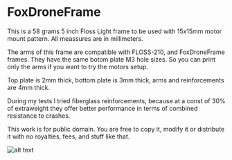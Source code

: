 # FoxDroneFrame
This is a 58 grams 5 inch Floss Light frame to be used with 15x15mm motor mount pattern. All meassures are in millimeters.

The arms of this frame are compatible with FLOSS-210, and FoxDroneFrame frames. They have the same botom plate M3 hole sizes. So you can print only the arms if you want to try the motors setup.

Top plate is 2mm thick, bottom plate is 3mm thick, arms and reinforcements are 4mm thick.

During my tests I tried fiberglass reinforcements, because at a const of 30% of extraweight they offer better performance in terms of combined resistance to crashes.

This work is for public domain. You are free to copy it, modify it or distribute it with no royalties, fees, and stuff like that.

![alt text](https://github.com/iso9660/BigFoxDroneFrame/blob/master/BigFox.PNG?raw=true)
